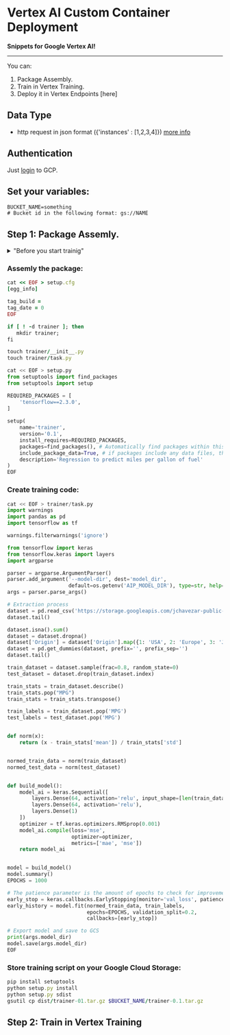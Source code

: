 # Vertex AI Custom Container Deployment

**Snippets for Google Vertex AI!**

---

You can:

1. Package Assembly.
2. Train in Vertex Training.
3. Deploy it in Vertex Endpoints [here]

## Data Type

- http request in json format ({'instances' : [1,2,3,4]}) [more info](https://cloud.google.com/vertex-ai/docs/predictions/online-predictions-custom-models#formatting-prediction-input)

## Authentication

Just [login](https://console.cloud.google.com/) to GCP.

## Set your variables:

```shell
BUCKET_NAME=something                                                              # Bucket id in the following format: gs://NAME
```

## Step 1: Package Assemly.

<details>
<summary>"Before you start trainig"</summary>
<br />
These are the steps to build the package that contains the files for training (no need to wrap it up and containarize it).

Layout:
    
    - PKG-INFO
    - setup.cfg
    - setup.py
    - trainer
      - __init__.py
      - task.py
    
</details>

### Assemly the package:


```ruby
cat << EOF > setup.cfg
[egg_info]

tag_build =
tag_date = 0
EOF
```

```ruby
if [ ! -d trainer ]; then
   mkdir trainer;
fi
```

```ruby
touch trainer/__init__.py
touch trainer/task.py
```

```python
cat << EOF > setup.py
from setuptools import find_packages
from setuptools import setup

REQUIRED_PACKAGES = [
    'tensorflow==2.3.0', 
]
 
setup(
    name='trainer', 
    version='0.1', 
    install_requires=REQUIRED_PACKAGES,
    packages=find_packages(), # Automatically find packages within this directory or below.
    include_package_data=True, # if packages include any data files, those will be packed together.
    description='Regression to predict miles per gallon of fuel'
)
EOF
```

### Create training code:

```Python
cat << EOF > trainer/task.py
import warnings
import pandas as pd
import tensorflow as tf

warnings.filterwarnings('ignore')

from tensorflow import keras
from tensorflow.keras import layers
import argparse

parser = argparse.ArgumentParser()
parser.add_argument('--model-dir', dest='model_dir',
                    default=os.getenv('AIP_MODEL_DIR'), type=str, help='Model dir.')
args = parser.parse_args()

# Extraction process
dataset = pd.read_csv('https://storage.googleapis.com/jchavezar-public-datasets/auto-mpg.csv')
dataset.tail()

dataset.isna().sum()
dataset = dataset.dropna()
dataset['Origin'] = dataset['Origin'].map({1: 'USA', 2: 'Europe', 3: 'Japan'})
dataset = pd.get_dummies(dataset, prefix='', prefix_sep='')
dataset.tail()

train_dataset = dataset.sample(frac=0.8, random_state=0)
test_dataset = dataset.drop(train_dataset.index)

train_stats = train_dataset.describe()
train_stats.pop("MPG")
train_stats = train_stats.transpose()

train_labels = train_dataset.pop('MPG')
test_labels = test_dataset.pop('MPG')


def norm(x):
    return (x - train_stats['mean']) / train_stats['std']


normed_train_data = norm(train_dataset)
normed_test_data = norm(test_dataset)


def build_model():
    model_ai = keras.Sequential([
        layers.Dense(64, activation='relu', input_shape=[len(train_dataset.keys())]),
        layers.Dense(64, activation='relu'),
        layers.Dense(1)
    ])
    optimizer = tf.keras.optimizers.RMSprop(0.001)
    model_ai.compile(loss='mse',
                     optimizer=optimizer,
                     metrics=['mae', 'mse'])
    return model_ai


model = build_model()
model.summary()
EPOCHS = 1000

# The patience parameter is the amount of epochs to check for improvement
early_stop = keras.callbacks.EarlyStopping(monitor='val_loss', patience=10)
early_history = model.fit(normed_train_data, train_labels,
                          epochs=EPOCHS, validation_split=0.2,
                          callbacks=[early_stop])

# Export model and save to GCS
print(args.model_dir)
model.save(args.model_dir)
EOF
```

### Store training script on your Google Cloud Storage:

```ruby
pip install setuptools
python setup.py install
python setup.py sdist
gsutil cp dist/trainer-01.tar.gz $BUCKET_NAME/trainer-0.1.tar.gz
```

## Step 2: Train in Vertex Training
